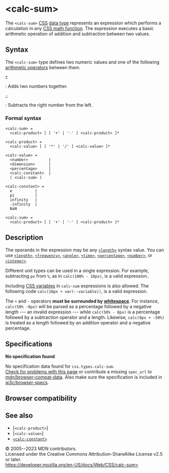 \<calc-sum\>
============

The `<calc-sum>` [CSS](https://developer.mozilla.org/en-US/docs/Web/CSS)
[data type](css_types.md) represents an expression which performs a
calculation in any [CSS math function](css_functions.md#math_functions).
The expression executes a basic arithmetic operation of addition and
subtraction between two values.

Syntax
------

The `<calc-sum>` type defines two numeric values and one of the
following [arithmetic
operators](https://developer.mozilla.org/en-US/docs/Learn/JavaScript/First_steps/Math#arithmetic_operators)
between them.

[`+`](#sect1)

:   Adds two numbers together.

[`-`](#-)

:   Subtracts the right number from the left.

### Formal syntax

```
<calc-sum> = 
  <calc-product> [ [ '+' | '-' ] <calc-product> ]*  

<calc-product> = 
  <calc-value> [ [ '*' | '/' ] <calc-value> ]*  

<calc-value> = 
  <number>         |
  <dimension>      |
  <percentage>     |
  <calc-constant>  |
  ( <calc-sum> )   

<calc-constant> = 
  e          |
  pi         |
  infinity   |
  -infinity  |
  NaN        

<calc-sum> = 
  <calc-product> [ [ '+' | '-' ] <calc-product> ]*  
```

Description
-----------

The operands in the expression may be any [`<length>`](length.md) syntax
value. You can use [`<length>`](length.md), [`<frequency>`](frequency.md),
[`<angle>`](angle.md), [`<time>`](time.md), [`<percentage>`](percentage.md),
[`<number>`](number.md), or [`<integer>`](integer.md).

Different unit types can be used in a single expression. For example,
subtracting `px` from `%`, as in `calc(100% - 10px)`, is a valid
expression.

Including [CSS variables](css_cascading_variables.md) in `calc-sum`
expressions is also allowed. The following code
`calc(10px + var(--variable))`, is a valid expression.

The `+` and `-` operators **must be surrounded by
[whitespace](https://developer.mozilla.org/en-US/docs/Glossary/Whitespace)**.
For instance, `calc(50% -8px)` will be parsed as a percentage followed
by a negative length --- an invalid expression --- while
`calc(50% - 8px)` is a percentage followed by a subtraction operator and
a length. Likewise, `calc(8px + -50%)` is treated as a length followed
by an addition operator and a negative percentage.

Specifications
--------------

**No specification found**

No specification data found for `css.types.calc-sum`.\
[Check for problems with this page](#on-github) or contribute a missing
`spec_url` to
[mdn/browser-compat-data](https://github.com/mdn/browser-compat-data).
Also make sure the specification is included in
[w3c/browser-specs](https://github.com/w3c/browser-specs).

Browser compatibility
---------------------

See also
--------

- [`<calc-product>`]
- [`<calc-value>`]
- [`<calc-constant>`](calc-constant.md)

© 2005--2023 MDN contributors.\
Licensed under the Creative Commons Attribution-ShareAlike License v2.5
or later.\
https://developer.mozilla.org/en-US/docs/Web/CSS/calc-sum>
